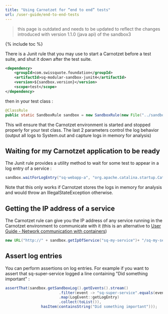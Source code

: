 ```yaml
---
title: "Using Carnotzet for “end to end” tests"
url: /user-guide/end-to-end-tests
---
```


> this page is outdated and needs to be updated to reflect the changes introduced with version 1.1.0 (java api) of the sandbox3

{% include toc %} 

There is a Junit rule that you may use to start a Carnotzet before a test suite, and shut it down after the test suite.

```xml
<dependency>
    <groupId>com.swissquote.foundation</groupId>
    <artifactId>sq-modular-sandbox-junit4</artifactId>
    <version>${sandbox.version}</version>
    <scope>test</scope>
</dependency>
```

then in your test class : 

```java
@ClassRule
public static SandboxRule sandbox = new SandboxRule(new File("../sandbox/pom.xml"), true, true);
```

This will ensure that the Carnotzet environment is started and stopped properly for your test class. The last 2 parameters control the log behavior (output all logs to System.out and capture logs in memory for analysis)

## Waiting for my Carnotzet application to be ready

The Junit rule provides a utility method to wait for some test to appear in a log entry of a service :

```java
sandbox.waitForLogEntry("sq-webapp-a", "org.apache.catalina.startup.Catalina.start Server startup in", 100000, 1000);
```

Note that this only works if Carnotzet stores the logs in memory for analysis and would throw an IllegalStateException otherwise.

## Getting the IP address of a service

The Carnotzet rule can give you the IP address of any service running in the Carnotzet environment to communicate with it (this is an alternative to [User Guide - Network communication with containers](/user-guide/network-communication-with-containers))

```java
new URL("http://" + sandbox.getIpOfService("sq-my-service")+ "/sq-my-service/toto").openConnection()
```

## Assert log entries

You can perform assertions on log entries. For example if you want to assert that sq-super-service logged a line containing "Did something important" : 

```java
assertThat(sandbox.getSandboxLog().getEvents().stream()
                        .filter(event -> "sq-super-service".equals(event.getService()))
                        .map(LogEvent::getLogEntry)
                        .collect(toList()),
                hasItem(containsString("Did something important")));
```
